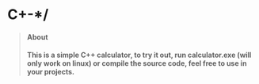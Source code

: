 # C+-*/

> #### About
> #### This is a simple C++ calculator, to try it out, run calculator.exe (will only work on linux) or compile the source code, feel free to use in your projects.
